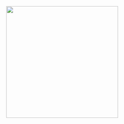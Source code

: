 <img src="https://i.giphy.com/media/v1.Y2lkPTc5MGI3NjExYnBsZHMweXY3bDR6djFzM2ZlMjNhdGt5Y3VudHhmejN0dG1kbXFjbCZlcD12MV9pbnRlcm5hbF9naWZfYnlfaWQmY3Q9Zw/VFHa3Kg39gFLVbinN1/giphy.gif" width="300"/> 

  
<div id="stat" align="center">
  <img src="http://github-profile-summary-cards.vercel.app/api/cards/profile-details?username=Mikhaelyes&theme=blueberry" alt=""/>
  <img src="http://github-profile-summary-cards.vercel.app/api/cards/most-commit-language?username=Mikhaelyes&theme=blueberry" alt=""/>
  <img src="http://github-profile-summary-cards.vercel.app/api/cards/stats?username=Mikhaelyes&theme=blueberry" alt=""/>
  <img src="https://github-readme-stats.vercel.app/api/top-langs/?username=Mikhaelyes&layout=compact" alt=""/>
</div>

<!--
**Mikhaelyes/Mikhaelyes** is a ✨ _special_ ✨ repository because its `README.md` (this file) appears on your GitHub profile.

Here are some ideas to get you started:

- 🔭 I’m currently working on ...
- 🌱 I’m currently learning ...
- 👯 I’m looking to collaborate on ...
- 🤔 I’m looking for help with ...
- 💬 Ask me about ...
- 📫 How to reach me: ...
- 😄 Pronouns: ...
- ⚡ Fun fact: ...
-->
